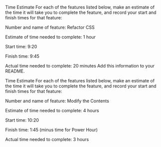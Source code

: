 Time Estimate
For each of the features listed below, make an estimate of the time it will take you to complete the feature, and record your start and finish times for that feature:

Number and name of feature: Refactor CSS

Estimate of time needed to complete: 1 hour

Start time: 9:20

Finish time: 9:45

Actual time needed to complete: 20 minutes
Add this information to your README.

Time Estimate
For each of the features listed below, make an estimate of the time it will take you to complete the feature, and record your start and finish times for that feature:

Number and name of feature: Modify the Contents

Estimate of time needed to complete: 4 hours

Start time: 10:20

Finish time: 1:45 (minus time for Power Hour)

Actual time needed to complete: 3 hours




